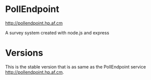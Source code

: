 PollEndpoint
============

<http://pollendpoint.hp.af.cm>

A survey system created with node.js and express

Versions
===========

This is the stable version that is as same as the PollEndpoint service <http://pollendpoint.hp.af.cm>.
